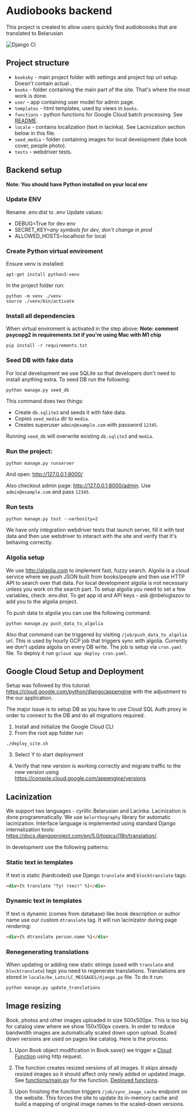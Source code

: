 # Audiobooks backend

This project is created to allow users quickly find audioboooks that are translated to Belarusian

![Django CI](https://github.com/belaudiobooks/website/actions/workflows/django.yml/badge.svg)

## Project structure
* `booksby` - main project folder with settings and project top url setup. Doesn't contain actual .
* `books` - folder containing the main part of the site. That's where the most work is done.
* `user` - app containing user model for admin page.
* `templates` - html templates, used by views in `books`.
* `functions` - python functions for Google Cloud batch processing. See [README](https://github.com/belaudiobooks/website/blob/main/functions/README.md).
* `locale` - contains localization (text in lacinka). See Lacinization section below in this file.
* `seed_media` - folder containing images for local development (fake book cover, people photo).
* `tests` - webdriver tests.

## Backend setup

**Note: You should have Python installed on your local env**

### Update ENV

Rename .env.dist to .env
Update values:
* DEBUG=True for dev env
* SECRET_KEY=_any symbols for dev, don't change in prod_
* ALLOWED_HOSTS=localhost for local

### Create Python virtual enviroment

Ensure venv is installed:
```
apt-get install python3-venv
```

In the project folder run:
```
python -m venv ./venv
source ./venv/bin/activate
```

### Install all dependencies

When virtual enviroment is activated in the step above:
**Note: comment psycopg2 in requirements.txt if you're using Mac with M1 chip**
```
pip install -r requirements.txt
```

### Seed DB with fake data

For local development we use SQLite so that developers don't need to install anything extra. To seed DB run the following:
```
python manage.py seed_db
```

This command does two things:
* Create `db.sqlite3` and seeds it with fake data.
* Copies `seed_media` dir to `media`.
* Creates superuser `admin@example.com` with password `12345`.

Running `seed_db` will overwrite existing `db.sqlite3` and `media`.

### Run the project:
```
python manage.py runserver
```

And open: http://127.0.0.1:8000/

Also checkout admin page: http://127.0.0.1:8000/admin. Use `admin@example.com` and pass `12345`.

### Run tests

```shell
python manage.py test --verbosity=2
```

We have only integration webdriver tests that launch server, fill it with test data and then use webdriver to interact with the site and verify that it's behaving correctly. 

### Algolia setup

We use http://algolia.com to implement fast, fuzzy search. Algolia is a cloud service where we push JSON built from books/people and then use HTTP API to search over that data. For local development algolia is not necessary unless you work on the search part. To setup algolia you need to set a few variables, check .env.dist. To get app id and API keys - ask @nbeloglazov to add you to the algolia project.

To push data to algolia you can use the following command:

```shell
python manage.py push_data_to_algolia
```

Also that command can be triggered by visiting `/job/push_data_to_algolia` url. This is used by hourly GCP job that triggers sync with algolia. Currently we don't update algolia on every DB write. The job is setup via `cron.yaml` file. To deploy it run `gcloud app deploy cron.yaml`.

## Google Cloud Setup and Deployment
Setup was followed by this tutorial: https://cloud.google.com/python/django/appengine with the adjustment to the our application.

The major issue is to setup DB as you have to use Cloud SQL Auth proxy in order to connect to the DB and do all migrations required.

1. Install and initialize the Google Cloud CLI
2. From the root app folder run

```
./deploy_site.sh
```

3. Select Y to start deployment

4. Verify that new version is working correctly and migrate traffic to the new version using https://console.cloud.google.com/appengine/versions

## Lacinization

We support two languages - cyrillic Belarusian and Lacinka. Lacinization is done programmatically. We use `belorthography` library for automatic lacinization. Interface language is implemented using standard Django internalization tools: https://docs.djangoproject.com/en/5.0/topics/i18n/translation/.

In development use the following patterns:

### Static text in templates

If text is static (hardcoded) use Django `translate` and `blocktranslate` tags:

```html
<div>{% translate "Тут тэкст" %}</div>
```

### Dynamic text in templates

If text is dynamic (comes from database) like book description or author name use our custom `dtranslate` tag. It will run lacinizator during page rendering:

```html
<div>{% dtranslate person.name %}</div>
```

### Renegenerating translations

When updating or adding new static strings (used with `translate` and `blocktranslate`) tags you need to regenerate translations. Translations are stored in `locale/be_Latn/LC_MESSAGES/django.po` file. To do it run:

```bash
python manage.py update_translations
```

## Image resizing

Book, photos and other images uploaded in size 500x500px. This is too big for catalog view where we show 150x150px covers. In order to reduce bandwidth images are automatically scaled down upon upload. Scaled down versions are used on pages like catalog. Here is the process:

1. Upon Book object modification in Book.save() we trigger a [Cloud Function](https://cloud.google.com/functions/docs/concepts/overview) using http request.

2. The function creates resized versions of all images. It skips already resized images so it should affect only newly added or updated image. See [functions/main.py](functions/main.py) for the function. [Deployed functions](https://console.cloud.google.com/functions/list).

3. Upon finishing the function triggers `/job/sync_image_cache` endpoint on the website. This forces the site to update its in-memory cache and build a mapping of original image names to the scaled-down versions.
